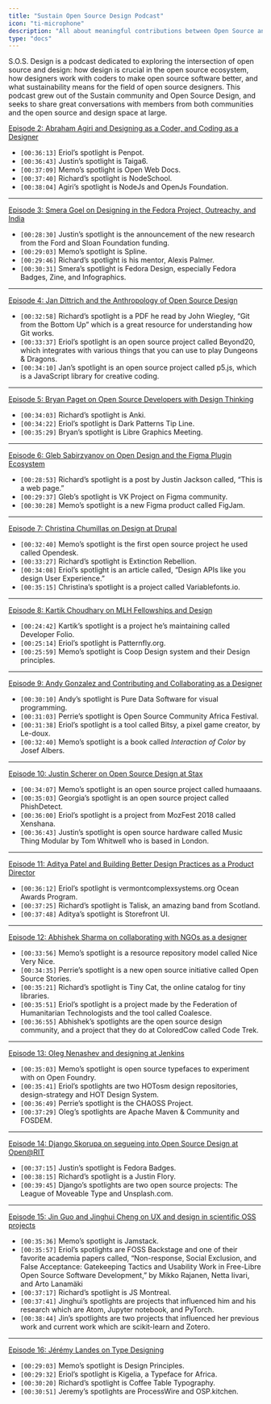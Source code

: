 ```yaml
---
title: "Sustain Open Source Design Podcast"
icon: "ti-microphone"
description: "All about meaningful contributions between Open Source and Design"
type: "docs"
---
```


S.O.S. Design is a podcast dedicated to exploring the intersection of open source and design: how design is crucial in the open source ecosystem, how designers work with coders to make open source software better, and what sustainability means for the field of open source designers. This podcast grew out of the Sustain community and Open Source Design, and seeks to share great conversations with members from both communities and the open source and design space at large.

[Episode 2: Abraham Agiri and Designing as a Coder, and Coding as a Designer](https://sosdesign.sustainoss.org/2)

- `[00:36:13]` Eriol’s spotlight is Penpot.
- `[00:36:43]` Justin’s spotlight is Taiga6.
- `[00:37:09]` Memo’s spotlight is Open Web Docs.
- `[00:37:40]` Richard’s spotlight is NodeSchool.
- `[00:38:04]` Agiri’s spotlight is NodeJs and OpenJs Foundation.

---

[Episode 3: Smera Goel on Designing in the Fedora Project, Outreachy, and India](https://sosdesign.sustainoss.org/3)
- `[00:28:30]` Justin’s spotlight is the announcement of the new research from the Ford and Sloan Foundation funding. 
- `[00:29:03]` Memo’s spotlight is Spline.
- `[00:29:46]` Richard’s spotlight is his mentor, Alexis Palmer.
- `[00:30:31]` Smera’s spotlight is Fedora Design, especially Fedora Badges, Zine, and Infographics.

---

[Episode 4: Jan Dittrich and the Anthropology of Open Source Design](https://sosdesign.sustainoss.org/4)
- `[00:32:58]` Richard’s spotlight is a PDF he read by John Wiegley, “Git from the Bottom Up” which is a great resource for understanding how Git works.
- `[00:33:37]` Eriol’s spotlight is an open source project called Beyond20, which integrates with various things that you can use to play Dungeons & Dragons.
- `[00:34:10]` Jan’s spotlight is an open source project called p5.js, which is a JavaScript library for creative coding. 

---

[Episode 5: Bryan Paget on Open Source Developers with Design Thinking](https://sosdesign.sustainoss.org/5)
- `[00:34:03]` Richard’s spotlight is Anki.
- `[00:34:22]` Eriol’s spotlight is Dark Patterns Tip Line. 
- `[00:35:29]` Bryan’s spotlight is Libre Graphics Meeting.

---

[Episode 6: Gleb Sabirzyanov on Open Design and the Figma Plugin Ecosystem](https://sosdesign.sustainoss.org/6)
- `[00:28:53]` Richard’s spotlight is a post by Justin Jackson called, “This is a web page.”
- `[00:29:37]` Gleb’s spotlight is VK Project on Figma community. 
- `[00:30:28]` Memo’s spotlight is a new Figma product called FigJam.

---

[Episode 7: Christina Chumillas on Design at Drupal](https://sosdesign.sustainoss.org/7)
- `[00:32:40]` Memo’s spotlight is the first open source project he used called Opendesk.
- `[00:33:27]` Richard’s spotlight is Extinction Rebellion.
- `[00:34:08]` Eriol’s spotlight is an article called, “Design APIs like you design User Experience.”
- `[00:35:15]` Christina’s spotlight is a project called Variablefonts.io.

---

[Episode 8: Kartik Choudhary on MLH Fellowships and Design](https://sosdesign.sustainoss.org/8)
- `[00:24:42]` Kartik’s spotlight is a project he’s maintaining called Developer Folio.
- `[00:25:14]` Eriol’s spotlight is Patternfly.org.
- `[00:25:59]` Memo’s spotlight is Coop Design system and their Design principles.

---

[Episode 9: Andy Gonzalez and Contributing and Collaborating as a Designer](https://sosdesign.sustainoss.org/9)
- `[00:30:10]` Andy’s spotlight is Pure Data Software for visual programming. 
- `[00:31:03]` Perrie’s spotlight is Open Source Community Africa Festival.
- `[00:31:38]` Eriol’s spotlight is a tool called Bitsy, a pixel game creator, by Le-doux.
- `[00:32:40]` Memo’s spotlight is a book called _Interaction of Color_ by Josef Albers.

---

[Episode 10: Justin Scherer on Open Source Design at Stax](https://sosdesign.sustainoss.org/10)
- `[00:34:07]` Memo’s spotlight is an open source project called humaaans.
- `[00:35:03]` Georgia’s spotlight is an open source project called PhishDetect.
- `[00:36:00]` Eriol’s spotlight is a project from MozFest 2018 called Xenshana.
- `[00:36:43]` Justin’s spotlight is open source hardware called Music Thing Modular by Tom Whitwell who is based in London.

---

[Episode 11: Aditya Patel and Building Better Design Practices as a Product Director](https://sosdesign.sustainoss.org/11)
- `[00:36:12]` Eriol’s spotlight is vermontcomplexsystems.org Ocean Awards Program.
- `[00:37:25]` Richard’s spotlight is Talisk, an amazing band from Scotland.
- `[00:37:48]` Aditya’s spotlight is Storefront UI.

---

[Episode 12: Abhishek Sharma on collaborating with NGOs as a designer](https://sosdesign.sustainoss.org/12)
- `[00:33:56]` Memo’s spotlight is a resource repository model called Nice Very Nice.
- `[00:34:35]` Perrie’s spotlight is a new open source initiative called Open Source Stories.
- `[00:35:21]` Richard’s spotlight is Tiny Cat, the online catalog for tiny libraries.
- `[00:35:51]` Eriol’s spotlight is a project made by the Federation of Humanitarian Technologists and the tool called Coalesce.
- `[00:36:55]` Abhishek’s spotlights are the open source design community, and a project that they do at ColoredCow called Code Trek.

---

[Episode 13: Oleg Nenashev and designing at Jenkins](https://sosdesign.sustainoss.org/13)
- `[00:35:03]` Memo’s spotlight is open source typefaces to experiment with on Open Foundry.
- `[00:35:41]` Eriol’s spotlights are two HOTosm design repositories, design-strategy and HOT Design System.
- `[00:36:49]` Perrie’s spotlight is the CHAOSS Project.
- `[00:37:29]` Oleg’s spotlights are Apache Maven & Community and FOSDEM.

---

[Episode 14: Django Skorupa on segueing into Open Source Design at Open@RIT](https://sosdesign.sustainoss.org/14)
- `[00:37:15]` Justin’s spotlight is Fedora Badges.
- `[00:38:15]` Richard’s spotlight is a Justin Flory.
- `[00:39:45]` Django’s spotlights are two open source projects: The League of Moveable Type and Unsplash.com.

---

[Episode 15: Jin Guo and Jinghui Cheng on UX and design in scientific OSS projects](https://sosdesign.sustainoss.org/15)
- `[00:35:36]` Memo’s spotlight is Jamstack.
- `[00:35:57]` Eriol’s spotlights are FOSS Backstage and one of their favorite academia papers called, “Non-response, Social Exclusion, and False Acceptance:  Gatekeeping Tactics and Usability Work in Free-Libre Open Source Software Development,” by Mikko Rajanen, Netta Iivari, and Arto Lanamäki 
- `[00:37:17]` Richard’s spotlight is JS Montreal.
- `[00:37:41]` Jinghui’s spotlights are projects that influenced him and his research which are Atom, Jupyter notebook, and PyTorch.
- `[00:38:44]` Jin’s spotlights are two projects that influenced her previous work and current work which are scikit-learn and Zotero.

---

[Episode 16: Jérémy Landes on Type Designing](https://sosdesign.sustainoss.org/16)
- `[00:29:03]` Memo’s spotlight is Design Principles.
- `[00:29:32]` Eriol’s spotlight is Kigelia, a Typeface for Africa.
- `[00:30:20]` Richard’s spotlight is Coffee Table Typography. 
- `[00:30:51]` Jeremy’s spotlights are ProcessWire and OSP.kitchen.
